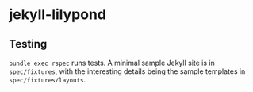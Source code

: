 # jekyll-lilypond

## Testing

`bundle exec rspec` runs tests. A minimal sample Jekyll site is in `spec/fixtures`, 
with the interesting details being the sample templates in `spec/fixtures/layouts`.
